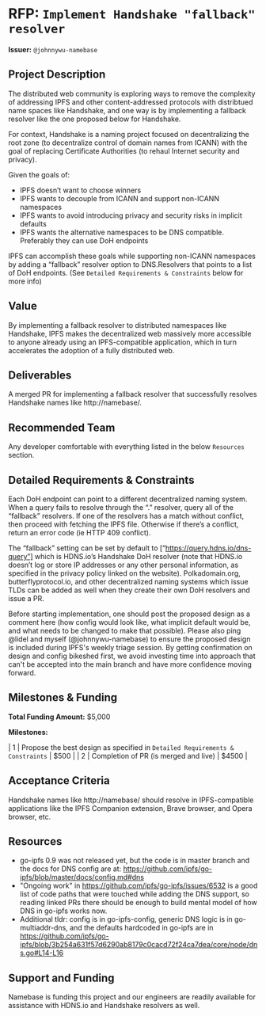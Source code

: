 # RFP: `Implement Handshake "fallback" resolver`

**Issuer:** `@johnnywu-namebase`

## Project Description

The distributed web community is exploring ways to remove the complexity of addressing IPFS and other content-addressed protocols with distribtued name spaces like Handshake, and one way is by implementing a fallback resolver like the one proposed below for Handshake.

For context, Handshake is a naming project focused on decentralizing the root zone (to decentralize control of domain names from ICANN) with the goal of replacing Certificate Authorities (to rehaul Internet security and privacy).

Given the goals of:
- IPFS doesn’t want to choose winners
- IPFS wants to decouple from ICANN and support non-ICANN namespaces
- IPFS wants to avoid introducing privacy and security risks in implicit defaults
- IPFS wants the alternative namespaces to be DNS compatible. Preferably they can use DoH endpoints

IPFS can accomplish these goals while supporting non-ICANN namespaces by adding a “fallback” resolver option to DNS.Resolvers that points to a list of DoH endpoints. (See `Detailed Requirements & Constraints` below for more info)

## Value

By implementing a fallback resolver to distributed namespaces like Handshake, IPFS makes the decentralized web massively more accessible to anyone already using an IPFS-compatible application, which in turn accelerates the adoption of a fully distributed web.

## Deliverables

A merged PR for implementing a fallback resolver that successfully resolves Handshake names like http://namebase/.

## Recommended Team

Any developer comfortable with everything listed in the below `Resources` section.

## Detailed Requirements & Constraints

Each DoH endpoint can point to a different decentralized naming system. When a query fails to resolve through the “.” resolver, query all of the “fallback” resolvers. If one of the resolvers has a match without conflict, then proceed with fetching the IPFS file. Otherwise if there’s a conflict, return an error code (ie HTTP 409 conflict).

The “fallback” setting can be set by default to [“https://query.hdns.io/dns-query”] which is HDNS.io’s Handshake DoH resolver (note that HDNS.io doesn’t log or store IP addresses or any other personal information, as specified in the privacy policy linked on the website). Polkadomain.org, butterflyprotocol.io, and other decentralized naming systems which issue TLDs can be added as well when they create their own DoH resolvers and issue a PR.

Before starting implementation, one should post the proposed design as a comment here (how config would look like, what implicit default would be, and what needs to be changed to make that possible). Please also ping @lidel and myself (@johnnywu-namebase) to ensure the proposed design is included during IPFS's weekly triage session. By getting confirmation on design and config bikeshed first, we avoid investing time into approach that can't be accepted into the main branch and have more confidence moving forward.

## Milestones & Funding

**Total Funding Amount:** $5,000

**Milestones:** 

| 1 | Propose the best design as specified in `Detailed Requirements & Constraints` | $500 |
| 2 | Completion of PR (is merged and live) | $4500 |

## Acceptance Criteria

Handshake names like http://namebase/ should resolve in IPFS-compatible applications like the IPFS Companion extension, Brave browser, and Opera browser, etc.

## Resources

- go-ipfs 0.9 was not released yet, but the code is in master branch and the docs for DNS config are at: https://github.com/ipfs/go-ipfs/blob/master/docs/config.md#dns
- "Ongoing work" in https://github.com/ipfs/go-ipfs/issues/6532 is a good list of code paths that were touched while adding the DNS support, so reading linked PRs there should be enough to build mental model of how DNS in go-ipfs works now.
- Additional tldr: config is in go-ipfs-config, generic DNS logic is in go-multiaddr-dns, and the defaults hardcoded in go-ipfs are in
https://github.com/ipfs/go-ipfs/blob/3b254a631f57d6290ab8179c0cacd72f24ca7dea/core/node/dns.go#L14-L16


## Support and Funding

Namebase is funding this project and our engineers are readily available for assistance with HDNS.io and Handshake resolvers as well.
